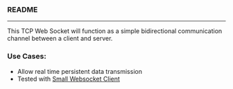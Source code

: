 ### README

---

This TCP Web Socket will function as a simple bidirectional communication channel between a client and server.

### Use Cases:
- Allow real time persistent data transmission
- Tested with <a href="https://chromewebstore.google.com/detail/simple-websocket-client/pfdhoblngboilpfeibdedpjgfnlcodoo?hl=en&pli=1">Small Websocket Client</a>
